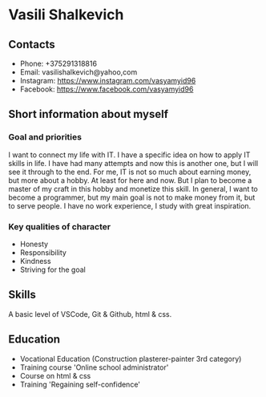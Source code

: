 # Vasili Shalkevich


## Contacts
- Phone: +375291318816
- Email: vasilishalkevich@yahoo,com
- Instagram: https://www.instagram.com/vasyamyid96
- Facebook: https://www.facebook.com/vasyamyid96


## Short information about myself
### Goal and priorities
I want to connect my life with IT. I have a specific idea on how to apply IT skills in life. I have had many attempts and now this is another one, but I will see it through to the end. For me, IT is not so much about earning money, but more about a hobby. At least for here and now. But I plan to become a master of my craft in this hobby and monetize this skill. In general, I want to become a programmer, but my main goal is not to make money from it, but to serve people. I have no work experience, I study with great inspiration.


### Key qualities of character
- Honesty
- Responsibility
- Kindness
- Striving for the goal


## Skills
A basic level of VSCode, Git & Github, html & css.


## Education
- Vocational Education (Construction plasterer-painter 3rd category)
- Training course 'Online school administrator'
- Course on html & css
- Training 'Regaining self-confidence'

